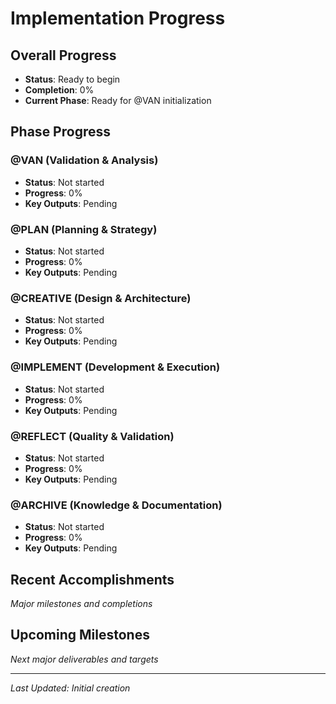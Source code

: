 # Implementation Progress

## Overall Progress
- **Status**: Ready to begin
- **Completion**: 0%
- **Current Phase**: Ready for @VAN initialization

## Phase Progress

### @VAN (Validation & Analysis)
- **Status**: Not started
- **Progress**: 0%
- **Key Outputs**: Pending

### @PLAN (Planning & Strategy)
- **Status**: Not started
- **Progress**: 0%
- **Key Outputs**: Pending

### @CREATIVE (Design & Architecture)
- **Status**: Not started
- **Progress**: 0%
- **Key Outputs**: Pending

### @IMPLEMENT (Development & Execution)
- **Status**: Not started
- **Progress**: 0%
- **Key Outputs**: Pending

### @REFLECT (Quality & Validation)
- **Status**: Not started
- **Progress**: 0%
- **Key Outputs**: Pending

### @ARCHIVE (Knowledge & Documentation)
- **Status**: Not started
- **Progress**: 0%
- **Key Outputs**: Pending

## Recent Accomplishments
*Major milestones and completions*

## Upcoming Milestones
*Next major deliverables and targets*

---
*Last Updated: Initial creation*